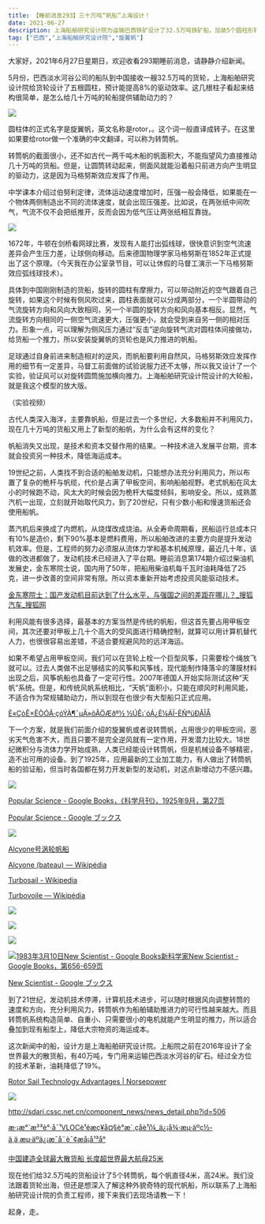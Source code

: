 ```yaml
---
title: 【睡前消息293】三十万吨“帆船”上海设计！
date: 2021-06-27
description: 上海船舶研究设计院为运输巴西铁矿设计了32.5万吨铁矿船，加装5个圆柱形转筒帆。
tag: ["巴西","上海船舶研究设计院","旋翼帆"]
---
```


大家好，2021年6月27日星期日，欢迎收看293期睡前消息，请静静介绍新闻。

5月份，巴西淡水河谷公司的船队到中国接收一艘32.5万吨的货轮，上海船舶研究设计院给货轮设计了五根圆柱，预计能提高8%的驱动效率。这几根柱子看起来结构很简单，是怎么给几十万吨的轮船提供辅助动力的？

![](/images/btnews/0201_0300/0293/image1.webp)

圆柱体的正式名字是旋翼帆，英文名称是rotor，。这个词一般直译成转子。在这里如果要给rotor做一个准确的中文翻译，可以称为转筒帆。

转筒帆的截面很小，还不如古代一两千吨木船的帆面积大，不能指望风力直接推动几十万吨的货船。但是，让圆筒转动起来，侧面风就能沿着船只前进方向产生明显的驱动力，这是因为马格努斯效应发挥了作用。

中学课本介绍过伯努利定律，流体运动速度增加时，压强一般会降低，如果能在一个物体两侧制造出不同的流体速度，就会出现压强差。比如说，在两张纸中间吹气，气流不仅不会把纸推开，反而会因为低气压让两张纸相互靠拢。

![](/images/btnews/0201_0300/0293/image2.webp)

1672年，牛顿在剑桥看网球比赛，发现有人能打出弧线球，很快意识到空气流速差异会产生压力差，让球侧向移动。后来德国物理学家马格努斯在1852年正式提出了这个原理。（今天我在办公室录节目，可以让休假的马督工演示一下马格努斯效应弧线球技术）。

具体到中国刚刚制造的货船，旋转的圆柱有摩擦力，可以带动附近的空气跟着自己旋转，如果这个时候有侧风吹过来，圆柱表面就可以分成两部分，一个半圆带动的气流旋转方向和风向大致相同，另一个半圆的旋转方向和风向基本相反。显然，气流旋转方向相同的一侧空气流速更大，压强更小，就会受到来自另一侧的相对压力。形象一点，可以理解为侧风压力通过“反击”逆向旋转气流对圆柱体间接做功，给货船一个推力，所以安装旋翼帆的货轮也是风力推进的帆船。

足球通过自身前进来制造相对的逆风，而帆船要利用自然风，马格努斯效应发挥作用的细节有一定差异，马督工前面做的试验说服力还不太够，所以我又设计了一个实验，验证风可以对旋转圆筒施加横向推力。上海船舶研究设计院设计的大轮船，就是我这个模型的放大版。

（实验视频）

古代人类深入海洋，主要靠帆船，但是过去一个多世纪，大多数船并不利用风力，现在几十万吨的货船又用上了新型的船帆，为什么会有这样的变化？

帆船消失又出现，是技术和资本交替作用的结果。一种技术进入发展平台期，资本就会投资另一种技术，降低海运成本。

19世纪之前，人类找不到合适的船舶发动机，只能想办法充分利用风力，所以布置了复杂的桅杆与帆缆，代价是占满了甲板空间，影响船舶视野。老式帆船在风太小的时候跑不动，风太大的时候会因为桅杆大幅度倾斜，影响安全。所以，成熟蒸汽机一出现，立刻就开始取代风力，到了20世纪，只有少数小船和慢速货船还会使用船帆。

蒸汽机后来换成了内燃机，从烧煤改成烧油。从全寿命周期看，民船运行总成本只有10%是造价，剩下90%基本是燃料费用，所以船舶改进的主要方向是提升发动机效率。但是，工程师的努力必须服从流体力学和基本机械原理，最近几十年，该做的改进都做了，发动机技术已经进入了平台期。睡前消息第174期介绍过柴油机发展史，金东寒院士说，国内用了50年，把船用柴油机每千瓦时油耗降低了25克，进一步改善的空间非常有限。所以资本重新开始考虑投资风能驱动技术。

[金东寒院士：​国产发动机目前达到了什么水平，与强国之间的差距在哪儿​？\_搜狐汽车_搜狐网](https://www.sohu.com/a/354473160_203321)

利用风能有很多选择，最基本的方案当然是传统的帆船，但这首先要占用甲板空间，其次还要对甲板上几十个高大的受风面进行精确控制，就算可以用计算机替代人力，也很很容易出差错，不适合要规避风险的远洋海运。

如果不希望占用甲板空间，我们可以在货轮上栓一个巨型风筝，只需要栓个绳放飞就可以。过去人类做不出足够结实的风筝和风筝线，现代能制作降落伞的薄膜材料出现之后，风筝帆船也具备了一定可行性。2007年德国人开始实际测试这种“天帆”系统。但是，和传统风帆系统相比，“天帆”面积小，只能在顺风时利用风能，不适合作为常规辅助动力，所以到现在也很少有大型船只正式应用。

[È«ÇòÊ×ËÒÓÃ·çóÝÀ­¶¯µÄ»õÂÖÆðº½ ½ÚÊ¡´óÁ¿È¼ÁÏ-ËÑºüÐÂÎÅ](http://news.sohu.com/20071217/n254123822.shtml)

下一个方案，就是我们前面介绍的旋翼帆或者说转筒帆，占用很少的甲板空间，恶劣天气危害不大，而且只要不是完全逆风就有一定作用，开发潜力比较大。18世纪微积分与流体力学开始成熟，人类已经能设计转筒帆，但是机械设备不够精密，造不出可用的设备。到了1925年，应用最新的工业加工能力，有人做出了转筒帆船的验证船，但当时各国都在努力开发新型的发动机，对这点新增动力不感兴趣。

![](/images/btnews/0201_0300/0293/image3.webp)

<u>[Popular Science - Google Books](https://books.google.com/books?id=wicDAAAAMBAJ&pg=PA27)，《科学月刊》，1925年9月，第27页</u>

[Popular Science - Google ブックス](https://books.google.co.jp/books?id=wicDAAAAMBAJ&pg=PA27&redir_esc=y#v=onepage&q&f=false)

![](/images/btnews/0201_0300/0293/image4.webp)

<u>Alcyone号涡轮帆船</u>

[Alcyone (bateau) — Wikipédia](https://fr.wikipedia.org/wiki/Alcyone_(bateau))

[Turbosail - Wikipedia](https://en.wikipedia.org/wiki/Turbosail)

[Turbovoile — Wikipédia](https://fr.wikipedia.org/wiki/Turbovoile)

![](/images/btnews/0201_0300/0293/image5.webp)

![](/images/btnews/0201_0300/0293/image6.webp)

![](/images/btnews/0201_0300/0293/image7.webp)

![](/images/btnews/0201_0300/0293/image8.webp)<u>1983年3月10日[New Scientist - Google Books](https://books.google.com/books?id=9lqwg3iZyH0C&pg=PA656)新科学家[New Scientist - Google Books](https://books.google.com/books?id=9lqwg3iZyH0C&pg=PA656)，第656-659页</u>

[New Scientist - Google ブックス](https://books.google.co.jp/books?id=9lqwg3iZyH0C&pg=PA656&redir_esc=y#v=onepage&q&f=false)

到了21世纪，发动机技术停滞，计算机技术进步，可以随时根据风向调整转筒的速度和方向，充分利用风力，转筒帆作为船舶辅助推进力的可行性越来越大。而且转筒帆系统构造简单、自重小、只需要很小的电机就能产生明显的推力，所以适合叠加到现有船型上，降低大宗物资的海运成本。

这次新闻中的船，设计方是上海船舶研究设计院。上船院之前在2016年设计了全世界最大的散货船，有40万吨，专门用来运输巴西淡水河谷的矿石。经过全方位的技术革新，油耗降低了19%。

[Rotor Sail Technology Advantages \| Norsepower](https://www.norsepower.com/key-advantages/)

![](/images/btnews/0201_0300/0293/image9.webp)

<http://sdari.cssc.net.cn/component_news/news_detail.php?id=506>

[æ·¡æ°´æ²³è°·å¯¹VLOCè¹éæç¥å¤§è°æ´,çåè¹ï¼\_ä¿¡å¾·æµ·äºç½-ä¸ä¸æµ·äºä¿¡æ¯å¨è¯¢æå¡å¹³å°](https://xindemarinenews.com/world/618.html)

[中国建造全球最大散货船 长度超世界最大航母25米](https://www.sohu.com/a/193409284_744934)

现在他们给32.5万吨的货船设计了5个转筒帆，每个帆直径4米，高24米。我们没法跟着货轮出海，但还是想深入了解这种外貌奇特的现代帆船，所以联系了上海船舶研究设计院的负责工程师，接下来我们去现场请教一下！

起身，走。
